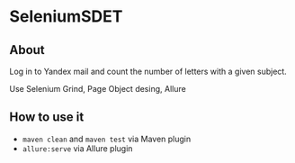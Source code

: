 # SeleniumSDET

## About
Log in to Yandex mail and count the number of letters with a given subject.

Use Selenium Grind, Page Object desing, Allure

## How to use it
* ```maven clean``` and ```maven test``` via Maven plugin
* ```allure:serve``` via Allure plugin
